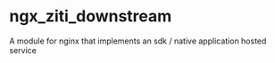 # ngx_ziti_downstream
A module for nginx that implements an sdk / native application hosted service

